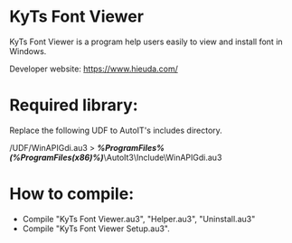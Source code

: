 # KyTs Font Viewer

KyTs Font Viewer is a program help users easily to view and install font in Windows.

Developer website: https://www.hieuda.com/

# Required library:

Replace the following UDF to AutoIT's includes directory.

/UDF/WinAPIGdi.au3 > ***%ProgramFiles%(%ProgramFiles(x86)%)***\AutoIt3\Include\WinAPIGdi.au3

# How to compile:
- Compile "KyTs Font Viewer.au3", "Helper.au3", "Uninstall.au3"
- Compile "KyTs Font Viewer Setup.au3".
